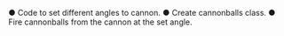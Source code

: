 ● Code to set different angles to cannon. 
● Create cannonballs class. 
● Fire cannonballs from the cannon at the set angle.